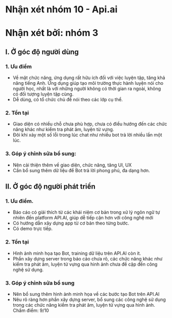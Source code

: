 
# Nhận xét nhóm 10 - Api.ai
# Nhận xét bởi: nhóm 3 

## I. Ở góc độ người dùng
### 1. Ưu điểm
- Về mặt chức năng, ứng dụng rất hữu ích đối với việc luyện tập, tăng khả năng tiếng Anh. Ứng dụng giúp tạo môi trường thực hành luyện nói cho người học, nhất là với những người không có thời gian ra ngoài, không có đối tượng luyện tập cùng.
- Dễ dùng, có tổ chức chủ đề nói theo các lớp cụ thể.
### 2. Tồn tại
- Giao diện có nhiều chỗ chưa phù hợp, chưa có điều hướng đến các chức năng khác như kiểm tra phát âm, luyện từ vựng.
- Đôi khi xảy một số lỗi trong lúc chat như nhiều bot trả lời nhiều lần một lúc.
### 3. Góp ý chỉnh sửa bổ sung:
- Nên cải thiện thêm về giao diện, chức năng, tăng UI, UX
- Cần bổ sung thêm dữ liệu để Bot trả lời phong phú, đa dạng hơn.
 
## II. Ở góc độ người phát triển
### 1. Ưu điểm.
- Báo cáo có giải thích từ các khái niệm cơ bản trong xử lý ngôn ngữ tự nhiên đến platform API.AI, giúp dễ tiếp cận hơn với công nghệ mới
- Có hướng dẫn xây dựng app từ cơ bản theo từng bước.
- Có demo trực tiếp.
### 2. Tồn tại
- Hình ảnh minh họa tạo Bot, training dữ liệu trên API.AI còn ít.
- Phần xây dựng server trong báo cáo chưa rõ, các chức năng khác như kiểm tra phát âm, luyện từ vựng qua hinh ảnh chưa đề cập đến công nghệ sử dụng.
### 3. Góp ý chỉnh sửa bổ sung
- Nên bổ sung thêm hình ảnh minh họa về các bước tạo Bot trên API.AI
- Nêu rõ ràng hơn phần xây dựng server, bổ sung các công nghệ sử dụng trong các chức năng kiểm tra phát âm, luyện từ vựng qua hình ảnh.
Chấm điểm: 9/10